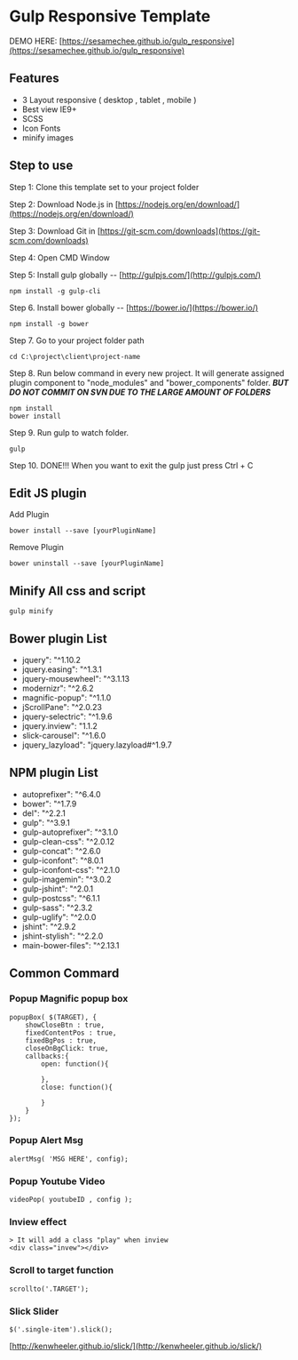 # Gulp Responsive Template
DEMO HERE: [https://sesamechee.github.io/gulp_responsive](https://sesamechee.github.io/gulp_responsive)

## Features
- 3 Layout responsive ( desktop , tablet , mobile )
- Best view IE9+
- SCSS
- Icon Fonts
- minify images

## Step to use
Step 1: Clone this template set to your project folder

Step 2: Download Node.js in [https://nodejs.org/en/download/](https://nodejs.org/en/download/)

Step 3: Download Git in [https://git-scm.com/downloads](https://git-scm.com/downloads)

Step 4: Open CMD Window

Step 5: Install gulp globally -- [http://gulpjs.com/](http://gulpjs.com/)
```
npm install -g gulp-cli
```
Step 6. Install bower globally -- [https://bower.io/](https://bower.io/)
```
npm install -g bower
```
Step 7. Go to your project folder path
```
cd C:\project\client\project-name
```
Step 8. Run below command in every new project. It will generate assigned plugin component to "node_modules" and "bower_components" folder.
**_BUT DO NOT COMMIT ON SVN DUE TO THE LARGE AMOUNT OF FOLDERS_**
```
npm install
bower install
```
Step 9. Run gulp to watch folder.
```
gulp
```
Step 10. DONE!!! When you want to exit the gulp just press Ctrl + C

## Edit JS plugin
Add Plugin
```
bower install --save [yourPluginName]
```
Remove Plugin
```
bower uninstall --save [yourPluginName]
```

## Minify All css and script
```
gulp minify
```

## Bower plugin List
- jquery": "^1.10.2
- jquery.easing": "^1.3.1
- jquery-mousewheel": "^3.1.13
- modernizr": "^2.6.2
- magnific-popup": "^1.1.0
- jScrollPane": "^2.0.23
- jquery-selectric": "^1.9.6
- jquery.inview": "1.1.2
- slick-carousel": "^1.6.0
- jquery_lazyload": "jquery.lazyload#^1.9.7

## NPM plugin List
- autoprefixer": "^6.4.0
- bower": "^1.7.9
- del": "^2.2.1
- gulp": "^3.9.1
- gulp-autoprefixer": "^3.1.0
- gulp-clean-css": "^2.0.12
- gulp-concat": "^2.6.0
- gulp-iconfont": "^8.0.1
- gulp-iconfont-css": "^2.1.0
- gulp-imagemin": "^3.0.2
- gulp-jshint": "^2.0.1
- gulp-postcss": "^6.1.1
- gulp-sass": "^2.3.2
- gulp-uglify": "^2.0.0
- jshint": "^2.9.2
- jshint-stylish": "^2.2.0
- main-bower-files": "^2.13.1

## Common Commard
### Popup Magnific popup box
```
popupBox( $(TARGET), {
	showCloseBtn : true,
	fixedContentPos : true,
	fixedBgPos : true,
	closeOnBgClick: true,
	callbacks:{
		open: function(){

		},
		close: function(){
		
		}
	}
});
```
### Popup Alert Msg
```
alertMsg( 'MSG HERE', config);
```
### Popup Youtube Video
```
videoPop( youtubeID , config );
```
### Inview effect
```
> It will add a class "play" when inview
<div class="invew"></div>
```
### Scroll to target function
```
scrollto('.TARGET');
```

### Slick Slider
```
$('.single-item').slick();
```

[http://kenwheeler.github.io/slick/](http://kenwheeler.github.io/slick/)